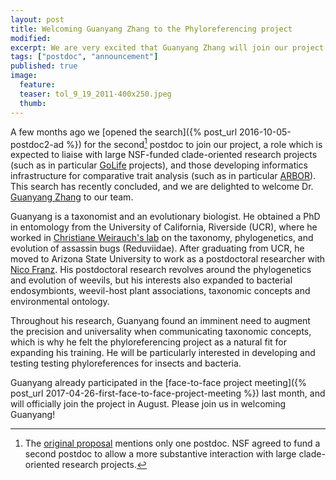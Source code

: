```yaml
---
layout: post
title: Welcoming Guanyang Zhang to the Phyloreferencing project
modified:
excerpt: We are very excited that Guanyang Zhang will join our project in August 2017.
tags: ["postdoc", "announcement"]
published: true
image:
  feature:
  teaser: tol_9_19_2011-400x250.jpeg
  thumb:
---
```


A few months ago we [opened the search]({% post_url 2016-10-05-postdoc2-ad %}) for the second[^postdocs]
postdoc to join our project, a role which is expected to liaise with
large NSF-funded clade-oriented research projects (such as in
particular [GoLife] projects), and those developing informatics
infrastructure for comparative trait analysis (such as in particular
[ARBOR]). This search has recently concluded, and we are delighted
to welcome Dr. [Guanyang Zhang] to our team.

Guanyang is a taxonomist and an evolutionary biologist. He obtained a
PhD in entomology from the University of California, Riverside (UCR),
where he worked in [Christiane Weirauch's lab] on the taxonomy,
phylogenetics, and evolution of assassin bugs (Reduviidae). After
graduating from UCR, he moved to Arizona State University to work as a
postdoctoral researcher with [Nico Franz]. His postdoctoral research
revolves around the phylogenetics and evolution of weevils, but his
interests also expanded to bacterial endosymbionts, weevil-host plant
associations, taxonomic concepts and environmental ontology.

Throughout his research, Guanyang found an imminent need to augment
the precision and universality when communicating taxonomic concepts,
which is why he felt the phyloreferencing project as a natural fit for
expanding his training. He will be particularly interested in
developing and testing testing phyloreferences for insects and bacteria.

Guanyang already participated in the [face-to-face project meeting]({%
post_url 2017-04-26-first-face-to-face-project-meeting %}) last
month, and will officially join the project in August. Please join us
in welcoming Guanyang!

[^postdocs]: The [original proposal](https://dx.doi.org/10.6084/m9.figshare.1401984) mentions only one postdoc. NSF agreed to fund a second postdoc to allow a more substantive interaction with large clade-oriented research projects.

[GoLife]: https://www.nsf.gov/funding/pgm_summ.jsp?pims_id=5129
[ARBOR]: http://arborworkflows.com
[Guanyang Zhang]: http://www.somanyinsects.org
[Nico Franz]: https://sols.asu.edu/people/nico-franz
[Christiane Weirauch's lab]: http://www.entomology.ucr.edu/faculty/Weirauch.html
